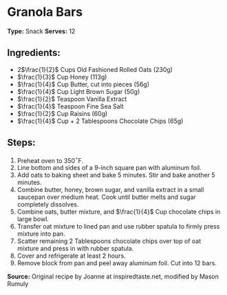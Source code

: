 # Granola Bars

**Type:** Snack
**Serves:** 12

## Ingredients:
- 2$\frac{1}{2}$ Cups Old Fashioned Rolled Oats (230g)
- $\frac{1}{3}$ Cup Honey (113g)
- $\frac{1}{4}$ Cup Butter, cut into pieces (56g)
- $\frac{1}{4}$ Cup Light Brown Sugar (50g)
- $\frac{1}{2}$ Teaspoon Vanilla Extract 
- $\frac{1}{4}$ Teaspoon Fine Sea Salt
- $\frac{1}{2}$ Cup Raisins (60g)
- $\frac{1}{4}$ Cup + 2 Tablespoons Chocolate Chips (65g)

## Steps:
1. Preheat oven to 350$^\circ$F.
2. Line bottom and sides of a 9-inch square pan with aluminum foil.
3. Add oats to baking sheet and bake 5 minutes. Stir and bake another 5 minutes.
4. Combine butter, honey, brown sugar, and vanilla extract in a small saucepan over medium heat. Cook until butter melts and sugar completely dissolves.
5. Combine oats, butter mixture, and $\frac{1}{4}$ Cup chocolate chips in large bowl.
6. Transfer oat mixture to lined pan and use rubber spatula to firmly press mixture into pan.
7. Scatter remaining 2 Tablespoons chocolate chips over top of oat mixture and press in with rubber spatula.
8. Cover and refrigerate at least 2 hours.
9. Remove block from pan and peel away aluminum foil. Cut into 12 bars.

**Source:** Original recipe by Joanne at inspiredtaste.net, modified by Mason Rumuly
